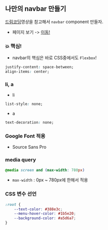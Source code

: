 ## 나만의 navbar 만들기

[드림코딩](https://www.youtube.com/watch?v=X91jsJyZofw&list=PLv2d7VI9OotQ1F92Jp9Ce7ovHEsuRQB3Y&index=14)영상을 참고해서 `navbar` component 만들자.

- 페이지 보기 -> [이동!](https://azurealstn.github.io/navbar-component/)

### 💥 핵심!

- navbar의 핵심은 바로 CSS중에서도 `Flexbox`!

```css
justify-content: space-between;
align-items: center;
```

### li, a

- li

```css
list-style: none;
```

- a

```css
text-decoration: none;
```

### Google Font 적용

- Source Sans Pro

### media query

```css
@media screen and (max-width: 780px)
```

- `max-width` : 0px ~ 780px에 한해서 적용

### CSS 변수 선언

```css
:root {
    --text-color: #388e3c;
    --menu-hover-color: #1b5e20;
    --background-color: #a5d6a7;
}
```